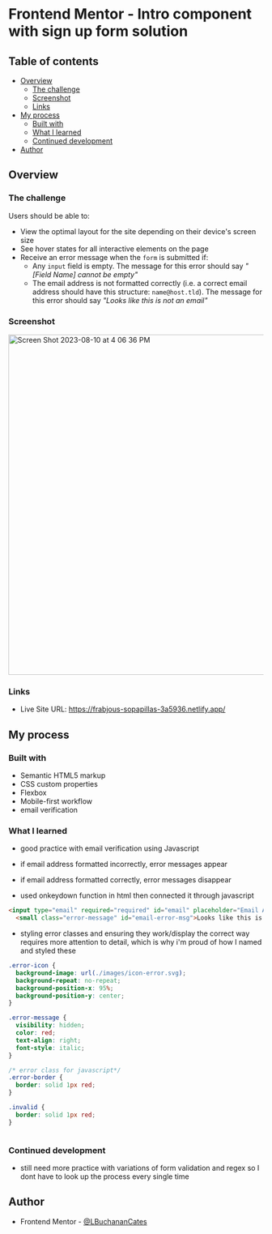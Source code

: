 # Frontend Mentor - Intro component with sign up form solution

## Table of contents

- [Overview](#overview)
  - [The challenge](#the-challenge)
  - [Screenshot](#screenshot)
  - [Links](#links)
- [My process](#my-process)
  - [Built with](#built-with)
  - [What I learned](#what-i-learned)
  - [Continued development](#continued-development)
- [Author](#author)

## Overview

### The challenge

Users should be able to:

- View the optimal layout for the site depending on their device's screen size
- See hover states for all interactive elements on the page
- Receive an error message when the `form` is submitted if:
  - Any `input` field is empty. The message for this error should say *"[Field Name] cannot be empty"*
  - The email address is not formatted correctly (i.e. a correct email address should have this structure: `name@host.tld`). The message for this error should say *"Looks like this is not an email"*

### Screenshot

<img width="672" alt="Screen Shot 2023-08-10 at 4 06 36 PM" src="https://github.com/LBuchananCates/intro-component-with-signup-form/assets/100169368/867769e6-5b14-43c8-a980-3a39aa2bb9a0">


### Links

- Live Site URL: https://frabjous-sopapillas-3a5936.netlify.app/

## My process

### Built with

- Semantic HTML5 markup
- CSS custom properties
- Flexbox
- Mobile-first workflow
- email verification


### What I learned

- good practice with email verification using Javascript
- if email address formatted incorrectly, error messages appear
- if email address formatted correctly, error messages disappear

- used onkeydown function in html then connected it through javascript
```html
<input type="email" required="required" id="email" placeholder="Email Address" onkeydown="validation()"/>
  <small class="error-message" id="email-error-msg">Looks like this is not an email</small><br />
```
- styling error classes and ensuring they work/display the correct way requires more attention to detail, which is why i'm proud of how I named and styled these
```css
.error-icon {
  background-image: url(./images/icon-error.svg);
  background-repeat: no-repeat;
  background-position-x: 95%;
  background-position-y: center;
}

.error-message {
  visibility: hidden;
  color: red;
  text-align: right;
  font-style: italic;
}

/* error class for javascript*/
.error-border {
  border: solid 1px red;
}

.invalid {
  border: solid 1px red;
}
```
```js


```



### Continued development

- still need more practice with variations of form validation and regex so I dont have to look up the process every single time


## Author

- Frontend Mentor - [@LBuchananCates](https://www.frontendmentor.io/profile/lbuchanancates)
